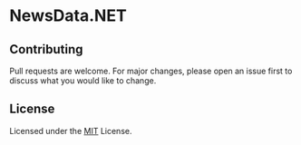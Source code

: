 # NewsData.NET

## Contributing
Pull requests are welcome. For major changes, please open an issue first to discuss what you would like to change.

## License

Licensed under the [MIT](LICENSE) License.
